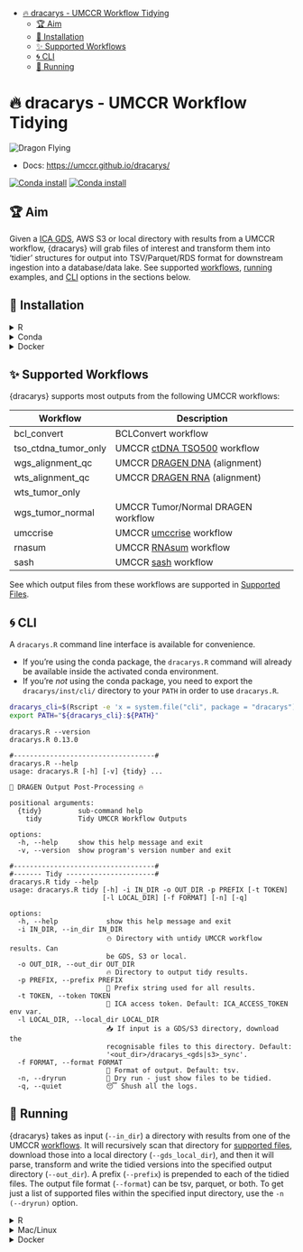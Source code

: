 
- [🔥 dracarys - UMCCR Workflow
  Tidying](#-dracarys---umccr-workflow-tidying)
  - [🏆 Aim](#-aim)
  - [🍕 Installation](#-installation)
  - [✨ Supported Workflows](#-supported-workflows)
  - [🌀 CLI](#-cli)
  - [🚕 Running](#-running)

<!-- README.md is generated from README.Rmd. Please edit that file -->

# 🔥 dracarys - UMCCR Workflow Tidying

![](https://emojis.slackmojis.com/emojis/images/1643515659/16823/flying_dragon.gif?1643515659 "Dragon Flying")

- Docs: <https://umccr.github.io/dracarys/>

[![Conda
install](https://anaconda.org/umccr/r-dracarys/badges/version.svg)](https://anaconda.org/umccr/r-dracarys)
[![Conda
install](https://anaconda.org/umccr/r-dracarys/badges/latest_release_date.svg)](https://anaconda.org/umccr/r-dracarys)

## 🏆 Aim

Given a [ICA
GDS](https://developer.illumina.com/illumina-connected-analytics), AWS
S3 or local directory with results from a UMCCR workflow, {dracarys}
will grab files of interest and transform them into ‘tidier’ structures
for output into TSV/Parquet/RDS format for downstream ingestion into a
database/data lake. See supported [workflows](#supported-workflows),
[running](#running) examples, and [CLI](#cli) options in the sections
below.

## 🍕 Installation

<details>
<summary>
R
</summary>

``` r
remotes::install_github("umccr/dracarys@vX.X.X") # for vX.X.X Release/Tag
```

</details>
<details>
<summary>
Conda
</summary>

- Linux & MacOS (non-M1)

``` bash
mamba create \
  -n dracarys_env \
  -c umccr -c bioconda -c conda-forge \
  r-dracarys==X.X.X

conda activate dracarys_env
```

- MacOS M1

``` bash
CONDA_SUBDIR=osx-64 \
  mamba create \
  -n dracarys_env \
  -c umccr -c bioconda -c conda-forge \
  r-dracarys==X.X.X

conda activate dracarys_env
```

</details>
<details>
<summary>
Docker
</summary>

``` bash
docker pull --platform linux/amd64 ghcr.io/umccr/dracarys:X.X.X
```

</details>

<a name="supported-workflows"></a>

## ✨ Supported Workflows

{dracarys} supports most outputs from the following UMCCR workflows:

| Workflow             | Description                                                                                                                                          |
|----------------------|------------------------------------------------------------------------------------------------------------------------------------------------------|
| bcl_convert          | BCLConvert workflow                                                                                                                                  |
| tso_ctdna_tumor_only | UMCCR [ctDNA TSO500](https://support-docs.illumina.com/SW/DRAGEN_TSO500_ctDNA_v2.1/Content/SW/TSO500/WorkflowDiagram_appT500ctDNAlocal.htm) workflow |
| wgs_alignment_qc     | UMCCR [DRAGEN DNA](https://support-docs.illumina.com/SW/DRAGEN_v40/Content/SW/DRAGEN/GPipelineIntro_fDG.htm) (alignment)                             |
| wts_alignment_qc     | UMCCR [DRAGEN RNA](https://support-docs.illumina.com/SW/DRAGEN_v40/Content/SW/DRAGEN/GPipelineIntro_fDG.htm) (alignment)                             |
| wts_tumor_only       |                                                                                                                                                      |
| wgs_tumor_normal     | UMCCR Tumor/Normal DRAGEN workflow                                                                                                                   |
| umccrise             | UMCCR [umccrise](https://github.com/umccr/umccrise) workflow                                                                                         |
| rnasum               | UMCCR [RNAsum](rnasum-web) workflow                                                                                                                  |
| sash                 | UMCCR [sash](sash-web) workflow                                                                                                                      |

See which output files from these workflows are supported in [Supported
Files](https://umccr.github.io/dracarys/articles/files.html).

<a name="cli"></a>

## 🌀 CLI

A `dracarys.R` command line interface is available for convenience.

- If you’re using the conda package, the `dracarys.R` command will
  already be available inside the activated conda environment.
- If you’re *not* using the conda package, you need to export the
  `dracarys/inst/cli/` directory to your `PATH` in order to use
  `dracarys.R`.

``` bash
dracarys_cli=$(Rscript -e 'x = system.file("cli", package = "dracarys"); cat(x, "\n")' | xargs)
export PATH="${dracarys_cli}:${PATH}"
```

    dracarys.R --version
    dracarys.R 0.13.0

    #-----------------------------------#
    dracarys.R --help
    usage: dracarys.R [-h] [-v] {tidy} ...

    🐉 DRAGEN Output Post-Processing 🔥

    positional arguments:
      {tidy}         sub-command help
        tidy         Tidy UMCCR Workflow Outputs

    options:
      -h, --help     show this help message and exit
      -v, --version  show program's version number and exit

    #-----------------------------------#
    #------- Tidy ----------------------#
    dracarys.R tidy --help
    usage: dracarys.R tidy [-h] -i IN_DIR -o OUT_DIR -p PREFIX [-t TOKEN]
                           [-l LOCAL_DIR] [-f FORMAT] [-n] [-q]

    options:
      -h, --help            show this help message and exit
      -i IN_DIR, --in_dir IN_DIR
                            ⛄️ Directory with untidy UMCCR workflow results. Can
                            be GDS, S3 or local.
      -o OUT_DIR, --out_dir OUT_DIR
                            🔥 Directory to output tidy results.
      -p PREFIX, --prefix PREFIX
                            🎻 Prefix string used for all results.
      -t TOKEN, --token TOKEN
                            🙈 ICA access token. Default: ICA_ACCESS_TOKEN env var.
      -l LOCAL_DIR, --local_dir LOCAL_DIR
                            📥 If input is a GDS/S3 directory, download the
                            recognisable files to this directory. Default:
                            '<out_dir>/dracarys_<gds|s3>_sync'.
      -f FORMAT, --format FORMAT
                            🎨 Format of output. Default: tsv.
      -n, --dryrun          🐫 Dry run - just show files to be tidied.
      -q, --quiet           😴 Shush all the logs.

<a name="running"></a>

## 🚕 Running

{dracarys} takes as input (`--in_dir`) a directory with results from one
of the UMCCR [workflows](#supported-workflows). It will recursively scan
that directory for [supported
files](https://umccr.github.io/dracarys/articles/files.html), download
those into a local directory (`--gds_local_dir`), and then it will
parse, transform and write the tidied versions into the specified output
directory (`--out_dir`). A prefix (`--prefix`) is prepended to each of
the tidied files. The output file format (`--format`) can be tsv,
parquet, or both. To get just a list of supported files within the
specified input directory, use the `-n (--dryrun)` option.

<details>
<summary>
R
</summary>

``` r
# help(umccr_tidy)
in_dir <- "gds://path/to/subjectX_multiqc_data/"
out_dir <- tempdir()
prefix <- "subjectX"
umccr_tidy(in_dir = in_dir, out_dir = out_dir, prefix = prefix)
```

</details>
<details>
<summary>
Mac/Linux
</summary>

From within an activated conda environment or a shell with the
`dracarys.R` CLI available:

``` bash
dracarys.R tidy \
      -i gds://path/to/subjectX_multiqc_data/ \
      -o local_output_dir \
      -p subjectX_prefix
```

</details>
<details>
<summary>
Docker
</summary>

``` bash
docker container run \
  -v $(PWD):/mount1 \
  --platform=linux/amd64 \
  --env "ICA_ACCESS_TOKEN" \
  --rm -it \
  ghcr.io/umccr/dracarys:X.X.X \
    dracarys.R tidy \
      -i gds://path/to/subjectX_multiqc_data/ \
      -o /mount1/output_dir \
      -p subjectX_prefix
```

</details>
